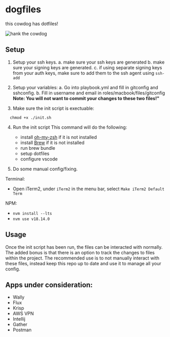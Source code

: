 # dogfiles

this cowdog has dotfiles!

![hank the cowdog](http://2.bp.blogspot.com/-qsXKNYQ4xZc/TpfFkRYfcqI/AAAAAAAALbY/h8tydti83oA/s1600/hankthecowdog.gif)

## Setup

1. Setup your ssh keys.
   a. make sure your ssh keys are generated
   b. make sure your signing keys are generated.
   c. if using separate signing keys from your auth keys,
   make sure to add them to the ssh agent using `ssh-add`

2. Setup your variables:
   a. Go into playbook.yml and fill in gitconfig and sshconfig.
   b. Fill in username and email in roles/macbook/files/gitconfig
   **Note: You will not want to commit your changes to these two files!"**

3. Make sure the init script is exectuable:

```shell
  chmod +x ./init.sh
```

4. Run the init script
   This command will do the following:

   - install [oh-my-zsh](https://ohmyz.sh/#install) if it is not installed
   - install [Brew](https://docs.brew.sh/Installation) if it is not installed
   - run brew bundle
   - setup dotfiles
   - configure vscode

5. Do some manual config/fixing.

Terminal:

- Open iTerm2, under `iTerm2` in the menu bar, select `Make iTerm2 Default Term`

NPM:

- `nvm install --lts`
- `nvm use v18.14.0`

## Usage

Once the init script has been run, the files can be interacted with normally. The added bonus is that there is an option to track the changes to files within the project. The recommended use is to not manually interact with these files, instead keep this repo up to date and use it to manage all your config.

## Apps under consideration:

- Wally
- Flux
- Krisp
- AWS VPN
- Intellij
- Gather
- Postman
